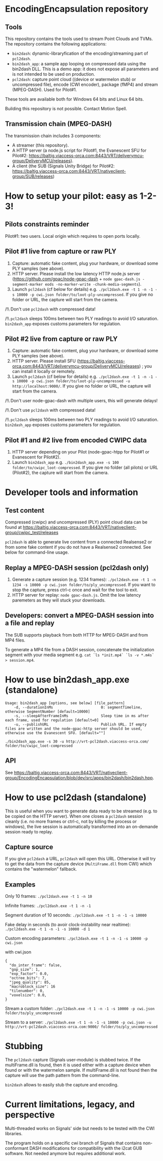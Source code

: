 # EncodingEncapsulation repository

## Tools

This repository contains the tools used to stream Point Clouds and TVMs. The repository contains the following applications:
 - ```bin2dash```: dynamic-libraryfication of the encoding/streaming part of ```pcl2dash```.
 - ```bin2dash_app```: a sample app looping on compressed data using the bin2dash DLL. This is a demo app: it does not expose all parameters and is not intended to be used on production.
 - ```pcl2dash```: capture point cloud ((device or watermelon stub) or uncompressed file), encode (CWI encoder), package (fMP4) and stream (MPEG-DASH). Used for Pilot#1.
 
These tools are available both for Windows 64 bits and Linux 64 bits.

Building this repository is not possible. Contact Motion Spell.

## Transmission chain (MPEG-DASH)

The transmission chain includes 3 components:
 - A streamer (this repository).
 - A HTTP server (a node.js script for Pilot#1, the Evanescent SFU for Pilot#2: https://baltig.viaccess-orca.com:8443/VRT/deliverymcu-group/DeliveryMCU/releases).
 - A client (the SUB (Signals Unity Bridge) for Pilot#2: https://baltig.viaccess-orca.com:8443/VRT/nativeclient-group/SUB/releases)




# How to setup your pilot: easy as 1-2-3!

## Pilots constraints reminder

Pilot#1: two users. Local origin which requires to open ports locally.

## Pilot #1 live from capture or raw PLY

 1. Capture: automatic fake content, plug your hardware, or download some PLY samples (see above).
 2. HTTP server. Please install the low latency HTTP node.js server (https://github.com/gpac/node-gpac-dash + ```node gpac-dash.js -segment-marker eods -no-marker-write -chunk-media-segments```).
 3. Launch ```pcl2dash``` (cf below for details) e.g. ```./pcl2dash.exe -t 1 -n -1 -s 10000 -p cwi.json folder/to/loot-ply-uncompressed```. If you give no folder or URL, the capture will start from the camera.
 
/!\ Don't use ```pcl2dash``` with compressed data!

/!\ ```pcl2dash``` sleeps 100ms between two PLY readings to avoid I/O saturation. ```bin2dash_app``` exposes customs parameters for regulation.

## Pilot #2 live from capture or raw PLY

 1. Capture: automatic fake content, plug your hardware, or download some PLY samples (see above).
 2. HTTP server. Please install SFU (https://baltig.viaccess-orca.com:8443/VRT/deliverymcu-group/DeliveryMCU/releases) ; you can install it locally or remotely.
 3. Launch ```pcl2dash``` (cf below for details) e.g. ```./pcl2dash.exe -t 1 -n -1 -s 10000 -p cwi.json folder/to/loot-ply-uncompressed -u http://localhost:9000/```. If you give no folder or URL, the capture will start from the camera.
 
/!\ Don't user node-gpac-dash with multiple users, this will generate delays!

/!\ Don't use ```pcl2dash``` with compressed data!

/!\ ```pcl2dash``` sleeps 100ms between two PLY readings to avoid I/O saturation. ```bin2dash_app``` exposes customs parameters for regulation.

## Pilot #1 and #2 live from encoded CWIPC data

 1. HTTP server depending on your Pilot (node-gpac-htpp for Pilot#1 or Evanescent for Pilot#2).
 2. Launch ```bin2dash_app``` e.g. ```./bin2dash_app.exe -s 100 folder/to/cwipc_loot-compressed```. If you give no folder (all pilots) or URL (Pilot#2), the capture will start from the camera.





# Developer tools and information

## Test content

Compressed (cwipc) and uncompressed (PLY) point cloud data can be found at https://baltig.viaccess-orca.com:8443/VRT/nativeclient-group/cwipc_test/releases

```pcl2dash``` is able to generate live content from a connected Realsense2 or from some fake content if you do not have a Realsense2 connected. See below for command-line usage.

## Replay a MPEG-DASH session (pcl2dash only)

 1. Generate a capture session (e.g. 1234 frames): ```./pcl2dash.exe -t 1 -n 1234 -s 10000 -p cwi.json folder/to/ply_uncompressed```. If you want to stop the capture, press ctrl-c once and wait for the tool to exit.
 2. HTTP server for replay: ```node gpac-dash.js```. Omit the low latency paremeters as they will stuck your downloads.

## Developers: convert a MPEG-DASH session into a file and replay

The SUB supports playback from both HTTP for MPEG-DASH and from MP4 files.

To generate a MP4 file from a DASH session, concatenate the initialization segment with your media segment e.g. ```cat `ls *init.mp4` `ls -v *.m4s` > session.mp4```.

# How to use bin2dash_app.exe (standalone)

```
Usage: bin2dash_app [options, see below] [file_pattern]
    -d, --durationInMs                      0: segmentTimeline, otherwise SegmentNumber [default=10000]
    -s, --sleepAfterFrameInMs               Sleep time in ms after each frame, used for regulation [default=0]
    -u, --publishURL                        Publish URL. If empty files are written and the node-gpac-http server should be used, otherwise use the Evanescent SFU. [default=""]
```

```./bin2dash_app.exe -s 30 -u http://vrt-pcl2dash.viaccess-orca.com/ folder/to/cwipc_loot-compressed```

## API

See https://baltig.viaccess-orca.com:8443/VRT/nativeclient-group/EncodingEncapsulation/blob/dev/src/apps/bin2dash/bin2dash.hpp.

# How to use pcl2dash (standalone)

This is useful when you want to generate data ready to be streamed (e.g. to be copied on the HTTP server). When one closes a ```pcl2dash``` session cleanly (i.e. no more frames or ctrl-c, not by killing the process or windows), the live session is automatically transformed into an on-demande session ready to replay.

## Capture source

If you give ```pcl2dash``` a URL, ```pcl2dash``` will open this URL. Otherwise it will try to get the data from the capture device (```MultiFrame.dll``` from CWI) which contains the "watermelon" fallback.

## Examples

Only 10 frames:
```./pcl2dash.exe -t 1 -n 10```

Infinite frames:
```./pcl2dash.exe -t 1 -n -1```

Segment duration of 10 seconds:
```./pcl2dash.exe -t 1 -n -1 -s 10000```

Fake delay in seconds (to avoir clock-instability near realtime):
```./pcl2dash.exe -t 1 -n -1 -s 10000 -d 1```

Custom encoding parameters:
```./pcl2dash.exe -t 1 -n -1 -s 10000 -p cwi.json```

with cwi.json
```
{
  "do_inter_frame": false,
  "gop_size": 1,
  "exp_factor": 0.0,
  "octree_bits": 7,
  "jpeg_quality": 85,
  "macroblock_size": 16
  "tilenumber": 0,
  "voxelsize": 0.0,
}
```

Stream a custom folder:
```./pcl2dash.exe -t 1 -n -1 -s 10000 -p cwi.json folder/to/ply_uncompressed```

Stream to a server:
```./pcl2dash.exe -t 1 -n -1 -s 10000 -p cwi.json -u http://vrt-pcl2dash.viaccess-orca.com:9000/ folder/to/ply_uncompressed```

# Stubbing

The ```pcl2dash``` capture (Signals user-module) is stubbed twice. If the multiFrame.dll is found, then it is used either with a capture device when found or with the watermelon sample. If multiFrame.dll is not found then the capture will use the path pattern from the command-line.

```bin2dash``` allows to easily stub the capture and encoding.

# Current limitations, legacy, and perspective

Multi-threaded works on Signals' side but needs to be tested with the CWI libraries.

The program holds on a specific cwi branch of Signals that contains non-conformant DASH modifications for compatibility with the i2cat GUB software. Not needed anymore but requires additional work.
